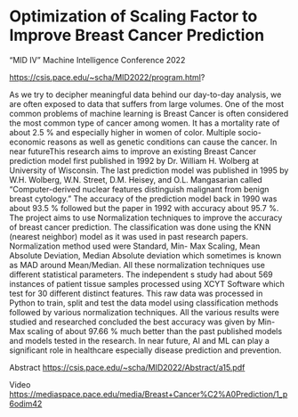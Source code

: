 # Optimization of Scaling Factor to Improve Breast Cancer Prediction 


“MID IV” Machine Intelligence Conference 2022


https://csis.pace.edu/~scha/MID2022/program.html?








As we try to decipher meaningful data behind our day-to-day analysis, we are often exposed
to data that suffers from large volumes. One of the most common problems of machine learning is
Breast Cancer is often considered the most common type of cancer among women. It has a mortality
rate of about 2.5 % and especially higher in women of color. Multiple socio-economic reasons as well
as genetic conditions can cause the cancer. In near futureThis research aims to improve an existing
Breast Cancer prediction model first published in 1992 by Dr. William H. Wolberg at University of
Wisconsin. The last prediction model was published in 1995 by W.H. Wolberg, W.N. Street, D.M.
Heisey, and O.L. Mangasarian called “Computer-derived nuclear features distinguish malignant
from benign breast cytology.” The accuracy of the prediction model back in 1990 was about 93.5 %
followed but the paper in 1992 with accuracy about 95.7 %. The project aims to use Normalization
techniques to improve the accuracy of breast cancer prediction. The classification was done using
the KNN (nearest neighbor) model as it was used in past research papers. Normalization method
used were Standard, Min- Max Scaling, Mean Absolute Deviation, Median Absolute deviation
which sometimes is known as MAD around Mean/Median. All these normalization techniques use
different statistical parameters. The independent s study had about 569 instances of patient tissue
samples processed using XCYT Software which test for 30 different distinct features. This raw
data was processed in Python to train, split and test the data model using classification methods
followed by various normalization techniques. All the various results were studied and researched
concluded the best accuracy was given by Min- Max scaling of about 97.66 % much better than
the past published models and models tested in the research. In near future, AI and ML can play
a significant role in healthcare especially disease prediction and prevention.








Abstract https://csis.pace.edu/~scha/MID2022/Abstract/a15.pdf



Video     https://mediaspace.pace.edu/media/Breast+Cancer%C2%A0Prediction/1_p6odim42

  

